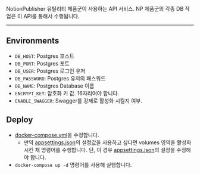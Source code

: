 
NotionPublisher 유틸리티 제품군이 사용하는 API 서비스. NP 제품군의 각종 DB 작업은 이 API를 통해서 수행됩니다.

---
## Environments
* `DB_HOST`: Postgres 호스트
* `DB_PORT`:  Postgres 포트
* `DB_USER`: Postgres 로그인 유저
* `DB_PASSWORD`: Postgres 유저의 패스워드
* `DB_NAME`: Postgres Database 이름
* `ENCRYPT_KEY`: 암호화 키 값. 16자리여야 합니다.
* `ENABLE_SWAGGER`: Swagger를 강제로 활성화 시킬지 여부.

## Deploy
* [docker-compose.yml](../Sup.Np.Api/docker-compose.yml)을 수정합니다.
	* 만약 [appsettings.json](../Sup.Np.Api/appsettings.json)의 설정값을 사용하고 싶다면 volumes 영역을 활성화 시킨 채 명령어를 수행합니다. 단, 이 경우 [appsettings.json](../Sup.Np.Api/appsettings.json)의 설정을 수정해야 합니다.
* `docker-compose up -d` 명령어를 사용해 실행합니다.

